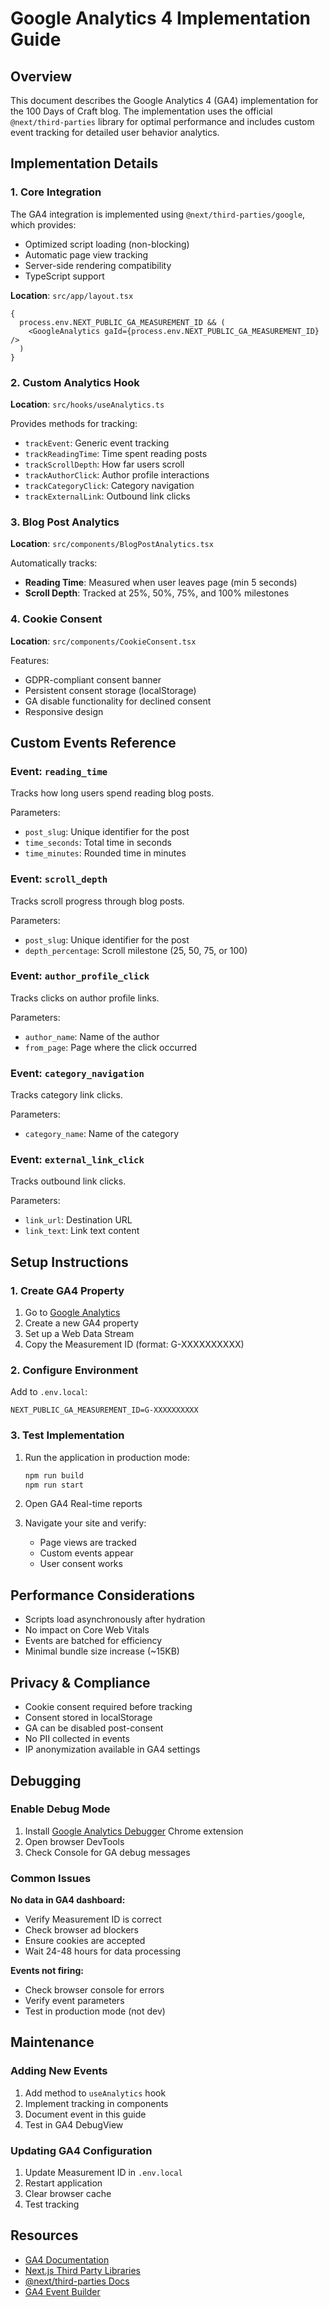 # Google Analytics 4 Implementation Guide

## Overview

This document describes the Google Analytics 4 (GA4) implementation for the 100 Days of Craft blog. The implementation uses the official `@next/third-parties` library for optimal performance and includes custom event tracking for detailed user behavior analytics.

## Implementation Details

### 1. Core Integration

The GA4 integration is implemented using `@next/third-parties/google`, which provides:

- Optimized script loading (non-blocking)
- Automatic page view tracking
- Server-side rendering compatibility
- TypeScript support

**Location**: `src/app/layout.tsx`

```tsx
{
  process.env.NEXT_PUBLIC_GA_MEASUREMENT_ID && (
    <GoogleAnalytics gaId={process.env.NEXT_PUBLIC_GA_MEASUREMENT_ID} />
  )
}
```

### 2. Custom Analytics Hook

**Location**: `src/hooks/useAnalytics.ts`

Provides methods for tracking:

- `trackEvent`: Generic event tracking
- `trackReadingTime`: Time spent reading posts
- `trackScrollDepth`: How far users scroll
- `trackAuthorClick`: Author profile interactions
- `trackCategoryClick`: Category navigation
- `trackExternalLink`: Outbound link clicks

### 3. Blog Post Analytics

**Location**: `src/components/BlogPostAnalytics.tsx`

Automatically tracks:

- **Reading Time**: Measured when user leaves page (min 5 seconds)
- **Scroll Depth**: Tracked at 25%, 50%, 75%, and 100% milestones

### 4. Cookie Consent

**Location**: `src/components/CookieConsent.tsx`

Features:

- GDPR-compliant consent banner
- Persistent consent storage (localStorage)
- GA disable functionality for declined consent
- Responsive design

## Custom Events Reference

### Event: `reading_time`

Tracks how long users spend reading blog posts.

Parameters:

- `post_slug`: Unique identifier for the post
- `time_seconds`: Total time in seconds
- `time_minutes`: Rounded time in minutes

### Event: `scroll_depth`

Tracks scroll progress through blog posts.

Parameters:

- `post_slug`: Unique identifier for the post
- `depth_percentage`: Scroll milestone (25, 50, 75, or 100)

### Event: `author_profile_click`

Tracks clicks on author profile links.

Parameters:

- `author_name`: Name of the author
- `from_page`: Page where the click occurred

### Event: `category_navigation`

Tracks category link clicks.

Parameters:

- `category_name`: Name of the category

### Event: `external_link_click`

Tracks outbound link clicks.

Parameters:

- `link_url`: Destination URL
- `link_text`: Link text content

## Setup Instructions

### 1. Create GA4 Property

1. Go to [Google Analytics](https://analytics.google.com/)
2. Create a new GA4 property
3. Set up a Web Data Stream
4. Copy the Measurement ID (format: G-XXXXXXXXXX)

### 2. Configure Environment

Add to `.env.local`:

```env
NEXT_PUBLIC_GA_MEASUREMENT_ID=G-XXXXXXXXXX
```

### 3. Test Implementation

1. Run the application in production mode:

   ```bash
   npm run build
   npm run start
   ```

2. Open GA4 Real-time reports
3. Navigate your site and verify:
   - Page views are tracked
   - Custom events appear
   - User consent works

## Performance Considerations

- Scripts load asynchronously after hydration
- No impact on Core Web Vitals
- Events are batched for efficiency
- Minimal bundle size increase (~15KB)

## Privacy & Compliance

- Cookie consent required before tracking
- Consent stored in localStorage
- GA can be disabled post-consent
- No PII collected in events
- IP anonymization available in GA4 settings

## Debugging

### Enable Debug Mode

1. Install [Google Analytics Debugger](https://chrome.google.com/webstore/detail/google-analytics-debugger/jnkmfdileelhofjcijamephohjechhna) Chrome extension
2. Open browser DevTools
3. Check Console for GA debug messages

### Common Issues

**No data in GA4 dashboard:**

- Verify Measurement ID is correct
- Check browser ad blockers
- Ensure cookies are accepted
- Wait 24-48 hours for data processing

**Events not firing:**

- Check browser console for errors
- Verify event parameters
- Test in production mode (not dev)

## Maintenance

### Adding New Events

1. Add method to `useAnalytics` hook
2. Implement tracking in components
3. Document event in this guide
4. Test in GA4 DebugView

### Updating GA4 Configuration

1. Update Measurement ID in `.env.local`
2. Restart application
3. Clear browser cache
4. Test tracking

## Resources

- [GA4 Documentation](https://developers.google.com/analytics/devguides/collection/ga4)
- [Next.js Third Party Libraries](https://nextjs.org/docs/app/guides/third-party-libraries)
- [@next/third-parties Docs](https://github.com/vercel/next.js/tree/canary/packages/third-parties)
- [GA4 Event Builder](https://ga-dev-tools.google/ga4/event-builder/)

